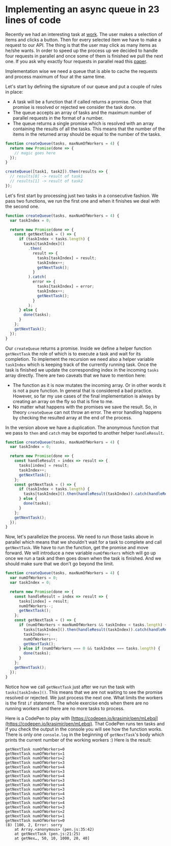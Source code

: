 # Implementing an async queue in 23 lines of code

Recently we had an interesting task at [work](https://www.antidote.me/). The user makes a selection of items and clicks a button. Then for every selected item we have to make a request to our API. The thing is that the user may click as many items as he/she wants. In order to speed up the process up we decided to handle four requests in parallel and once some of them is finished we pull the next one. If you ask why exactly four requests in parallel read this [paper](http://sgdev-blog.blogspot.bg/2014/01/maximum-concurrent-connection-to-same.html).

Implementation wise we need a queue that is able to cache the requests and process maximum of four at the same time.

Let's start by defining the signature of our queue and put a couple of rules in place:

* A task will be a function that if called returns a promise. Once that promise is resolved or rejected we consider the task done.
* The queue accepts an array of tasks and the maximum number of parallel requests in the format of a number.
* The queue returns a single promise which is resolved with an array containing the results of all the tasks. This means that the number of the items in the returned array should be equal to the number of the tasks.

```js
function createQueue(tasks, maxNumOfWorkers = 4) {
  return new Promise(done => {
    // magic goes here
  });
}

createQueue([task1, task2]).then(results => {
  // results[0] -> result of task1
  // results[1] -> result of task2
});
```

Let's first start by processing just two tasks in a consecutive fashion. We pass two functions, we run the first one and when it finishes we deal with the second one.

```js
function createQueue(tasks, maxNumOfWorkers = 4) {
  var taskIndex = 0;

  return new Promise(done => {
    const getNextTask = () => {
      if (taskIndex < tasks.length) {
        tasks[taskIndex]()
          .then(
            result => {
              tasks[taskIndex] = result;
              taskIndex++;
              getNextTask();
            }
          ).catch(
            error => {
              tasks[taskIndex] = error;
              taskIndex++;
              getNextTask();
            }
          );
      } else {
        done(tasks);
      }
    };
    getNextTask();
  });
}
```

Our `createQueue` returns a promise. Inside we define a helper function `getNextTask` the role of which is to execute a task and wait for its completion. To implement the recursion we need also a helper variable `taskIndex` which is keeping track of the currently running task. Once the task is finished we update the corresponding index in the incoming `tasks` array directly. There are two caveats that we have to mention here:

* The function as it is now mutates the incoming array. Or in other words it is not a pure function. In general that is considered a bad practice. However, so far my use cases of the final implementation is always by creating an array on the fly so that is fine to me.
* No matter what happens with the promises we save the result. So, in theory `createQueue` can not throw an error. The error handling happens by checking the resulted array at the end of the process.

In the version above we have a duplication. The anonymous function that we pass to `then` and `catch` may be exported to another helper `handleResult`.

```js
function createQueue(tasks, maxNumOfWorkers = 4) {
  var taskIndex = 0;

  return new Promise(done => {
    const handleResult = index => result => {
      tasks[index] = result;
      taskIndex++;
      getNextTask();
    };
    const getNextTask = () => {
      if (taskIndex < tasks.length) {
        tasks[taskIndex]().then(handleResult(taskIndex)).catch(handleResult(taskIndex));
      } else {
        done(tasks);
      }
    };
    getNextTask();
  });
}
```

Now, let's parallelize the process. We need to run those tasks above in parallel which means that we shouldn't wait for a task to complete and call `getNextTask`. We have to run the function, get the promise and move forward. We will introduce a new variable `numOfWorkers` which will go up once we run a task and then goes down when the task is finished. And we should make sure that we don't go beyond the limit.

```js
function createQueue(tasks, maxNumOfWorkers = 4) {
  var numOfWorkers = 0;
  var taskIndex = 0;

  return new Promise(done => {
    const handleResult = index => result => {
      tasks[index] = result;
      numOfWorkers--;
      getNextTask();
    };
    const getNextTask = () => {
      if (numOfWorkers < maxNumOfWorkers && taskIndex < tasks.length) {
        tasks[taskIndex]().then(handleResult(taskIndex)).catch(handleResult(taskIndex));
        taskIndex++;
        numOfWorkers++;
        getNextTask();
      } else if (numOfWorkers === 0 && taskIndex === tasks.length) {
        done(tasks);
      }
    };
    getNextTask();
  });
}
```

Notice how we call `getNextTask` just after we run the task with `tasks[taskIndex]()`. This means that we are not waiting to see the promise resolved or rejected. We just process the next one. What limits the workers is the first `if` statement. The whole exercise ends when there are no running workers and there are no more tasks to process.

Here is a CodePen to play with [https://codepen.io/krasimir/pen/mLebqj](https://codepen.io/krasimir/pen/mLebqj). That CodePen runs ten tasks and if you check the output in the console you will see how the function works. There is only one `console.log` in the beginning of `getNextTask`'s body which prints the current number of the working workers :) Here is the result:

```
getNextTask numOfWorkers=0
getNextTask numOfWorkers=1
getNextTask numOfWorkers=2
getNextTask numOfWorkers=3
getNextTask numOfWorkers=4
getNextTask numOfWorkers=3
getNextTask numOfWorkers=4
getNextTask numOfWorkers=3
getNextTask numOfWorkers=4
getNextTask numOfWorkers=3
getNextTask numOfWorkers=4
getNextTask numOfWorkers=3
getNextTask numOfWorkers=4
getNextTask numOfWorkers=3
getNextTask numOfWorkers=2
getNextTask numOfWorkers=1
getNextTask numOfWorkers=0
(8) [100, 2, Error: sorry
    at Array.<anonymous> (pen.js:35:42)
    at getNextTask (pen.js:21:25)
    at getNex…, 50, 10, 1000, 20, 40]
```

